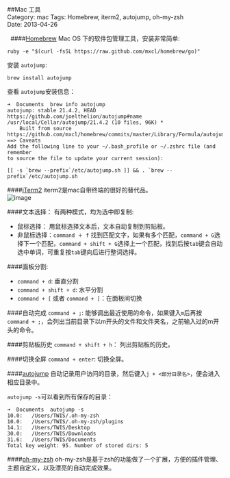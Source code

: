 ##Mac 工具  
Category: mac
Tags: Homebrew, iterm2, autojump, oh-my-zsh   
Date: 2013-04-26
 
 
####[Homebrew][homebrew]
Mac OS 下的软件包管理工具，安装非常简单:  

	ruby -e "$(curl -fsSL https://raw.github.com/mxcl/homebrew/go)"

安装 `autojump`:  
	
	brew install autojump
查看 `autojump`安装信息：


	➜  Documents  brew info autojump
	autojump: stable 21.4.2, HEAD
	https://github.com/joelthelion/autojump#name
	/usr/local/Cellar/autojump/21.4.2 (10 files, 96K) *
  		Built from source
	https://github.com/mxcl/homebrew/commits/master/Library/Formula/autojump.rb
	==> Caveats
	Add the following line to your ~/.bash_profile or ~/.zshrc file (and remember
	to source the file to update your current session):
	
	[[ -s `brew --prefix`/etc/autojump.sh ]] && . `brew --prefix`/etc/autojump.sh


[homebrew]: http://mxcl.github.io/homebrew/

####[iTerm2][iterm2]
iterm2是mac自带终端的很好的替代品。  
![image][iterm2]

####文本选择：
有两种模式，均为选中即复制:  

* 鼠标选择： 用鼠标选择文本后，文本自动复制到剪贴板。
* 非鼠标选择：`command ＋ f` 找到匹配文字，如果有多个匹配，`command + G`选择下一个匹配，`command + shift + G`选择上一个匹配，找到后按`tab`键会自动选中单词，可重复按`tab`键向后进行整词选择。


####面板分割:
* `command + d`: 垂直分割
* `command + shift + d`: 水平分割
* `command + [` 或者 `command + ]`：在面板间切换

####自动完成
`command + ;`: 能够调出最近使用的命令，如果键入`m`后再按`command + ;`，会列出当前目录下以m开头的文件和文件夹名，之前输入过的m开头的命令。

####剪贴板历史
`command + shift + h`： 列出剪贴板的历史。

####切换全屏
`command + enter`: 切换全屏。

[iterm2]: http://www.iterm2.com/images/logo.png



####[autojump][autojump]
自动记录用户访问的目录，然后键入`j + <部分目录名>`，便会进入相应目录中。

`autojump -s`可以看到所有保存的目录：

 
	➜  Documents  autojump -s
	10.0:	/Users/TWIS/.oh-my-zsh
	10.0:	/Users/TWIS/.oh-my-zsh/plugins
	14.1:	/Users/TWIS/Desktop
	30.0:	/Users/TWIS/Downloads
	31.6:	/Users/TWIS/Documents
	Total key weight: 95. Number of stored dirs: 5


[autojump]: https://github.com/joelthelion/autojump/wiki


####[oh-my-zsh](https://github.com/robbyrussell/oh-my-zsh)
oh-my-zsh是基于zsh的功能做了一个扩展，方便的插件管理、主题自定义，以及漂亮的自动完成效果。

